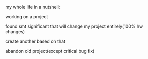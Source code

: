 my whole life in a nutshell:

working on a project

found smt significant that will change my project entirely(100% hw changes)

create another based on that

abandon old project(except critical bug fix)
